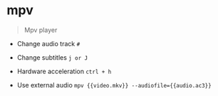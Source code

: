 # mpv

> Mpv player

- Change audio track
`#`

- Change subtitles
`j or J`

- Hardware acceleration
`ctrl + h`

- Use external audio
`mpv {{video.mkv}} --audiofile={{audio.ac3}}`
